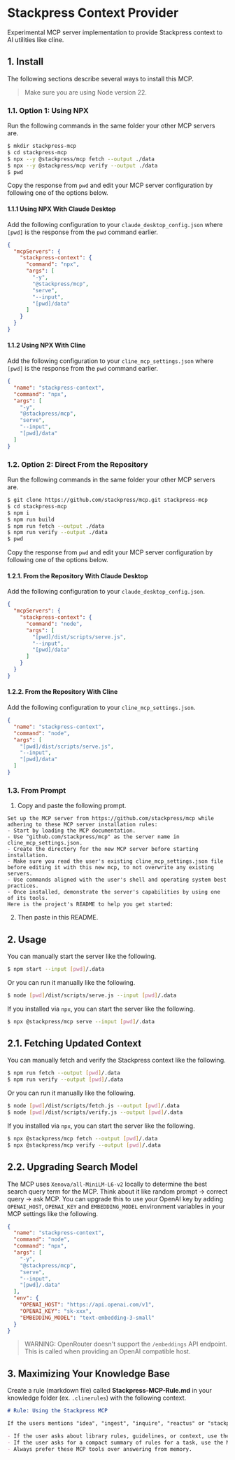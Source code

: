 # Stackpress Context Provider

Experimental MCP server implementation to provide Stackpress context to AI utilities like cline.

## 1. Install

The following sections describe several ways to install this MCP.

> Make sure you are using Node version 22.

### 1.1. Option 1: Using NPX

Run the following commands in the same folder your other MCP servers are.

```bash
$ mkdir stackpress-mcp
$ cd stackpress-mcp
$ npx --y @stackpress/mcp fetch --output ./data
$ npx --y @stackpress/mcp verify --output ./data
$ pwd
```

Copy the response from `pwd` and edit your MCP server configuration by following one of the options below.

#### 1.1.1 Using NPX With Claude Desktop

Add the following configuration to your `claude_desktop_config.json` where `[pwd]` is the response from the `pwd` command earlier.

```json
{
  "mcpServers": {
    "stackpress-context": {
      "command": "npx",
      "args": [ 
        "-y", 
        "@stackpress/mcp", 
        "serve", 
        "--input", 
        "[pwd]/data" 
      ]
    }
  }
}
```

#### 1.1.2 Using NPX With Cline

Add the following configuration to your `cline_mcp_settings.json` where `[pwd]` is the response from the `pwd` command earlier.

```json
{
  "name": "stackpress-context",
  "command": "npx",
  "args": [ 
    "-y", 
    "@stackpress/mcp", 
    "serve", 
    "--input", 
    "[pwd]/data" 
  ]
}
```

### 1.2. Option 2: Direct From the Repository

Run the following commands in the same folder your other MCP servers are.

```bash
$ git clone https://github.com/stackpress/mcp.git stackpress-mcp
$ cd stackpress-mcp
$ npm i
$ npm run build
$ npm run fetch --output ./data
$ npm run verify --output ./data
$ pwd
```

Copy the response from `pwd` and edit your MCP server configuration by following one of the options below.

#### 1.2.1. From the Repository With Claude Desktop

Add the following configuration to your `claude_desktop_config.json`.

```json
{
  "mcpServers": {
    "stackpress-context": {
      "command": "node",
      "args": [ 
        "[pwd]/dist/scripts/serve.js", 
        "--input", 
        "[pwd]/data" 
      ]
    }
  }
}
```

#### 1.2.2. From the Repository With Cline

Add the following configuration to your `cline_mcp_settings.json`.

```json
{
  "name": "stackpress-context",
  "command": "node",
  "args": [ 
    "[pwd]/dist/scripts/serve.js", 
    "--input", 
    "[pwd]/data" 
  ]
}
```

### 1.3. From Prompt

 1. Copy and paste the following prompt.

```
Set up the MCP server from https://github.com/stackpress/mcp while adhering to these MCP server installation rules:
- Start by loading the MCP documentation.
- Use "github.com/stackpress/mcp" as the server name in cline_mcp_settings.json.
- Create the directory for the new MCP server before starting installation.
- Make sure you read the user's existing cline_mcp_settings.json file before editing it with this new mcp, to not overwrite any existing servers.
- Use commands aligned with the user's shell and operating system best practices.
- Once installed, demonstrate the server's capabilities by using one of its tools.
Here is the project's README to help you get started:
```

 2. Then paste in this README.

## 2. Usage

You can manually start the server like the following.

```bash
$ npm start --input [pwd]/.data
```

Or you can run it manually like the following.

```bash
$ node [pwd]/dist/scripts/serve.js --input [pwd]/.data
```

If you installed via `npx`, you can start the server like the following.

```bash
$ npx @stackpress/mcp serve --input [pwd]/.data
```

## 2.1. Fetching Updated Context

You can manually fetch and verify the Stackpress context like the following.

```bash
$ npm run fetch --output [pwd]/.data
$ npm run verify --output [pwd]/.data
```

Or you can run it manually like the following.

```bash
$ node [pwd]/dist/scripts/fetch.js --output [pwd]/.data
$ node [pwd]/dist/scripts/verify.js --output [pwd]/.data
```

If you installed via `npx`, you can start the server like the following.

```bash
$ npx @stackpress/mcp fetch --output [pwd]/.data
$ npx @stackpress/mcp verify --output [pwd]/.data
```

## 2.2. Upgrading Search Model

The MCP uses `Xenova/all-MiniLM-L6-v2` locally to determine the best search query term for the MCP. Think about it like random prompt → correct query → ask MCP. You can upgrade this to use your OpenAI key by adding `OPENAI_HOST`, `OPENAI_KEY` and `EMBEDDING_MODEL` environment variables in your MCP settings like the following.

```json
{
  "name": "stackpress-context",
  "command": "node",
  "command": "npx",
  "args": [ 
    "-y", 
    "@stackpress/mcp", 
    "serve", 
    "--input", 
    "[pwd]/.data" 
  ],
  "env": {
    "OPENAI_HOST": "https://api.openai.com/v1",
    "OPENAI_KEY": "sk-xxx",
    "EMBEDDING_MODEL": "text-embedding-3-small"
  }
}
```

> WARNING: OpenRouter doesn't support the `/embeddings` API endpoint. This is called when providing an OpenAI compatible host.

## 3. Maximizing Your Knowledge Base

Create a rule (markdown file) called **Stackpress-MCP-Rule.md** in your knowledge folder (ex. `.clinerules`) with the following context.

```md
# Rule: Using the Stackpress MCP

If the users mentions "idea", "ingest", "inquire", "reactus" or "stackpress", you must do the following.

- If the user asks about library rules, guidelines, or context, use the MCP tool `stackpress-context.search_context`.
- If the user asks for a compact summary of rules for a task, use the MCP tool `stackpress-context.build_brief`.
- Always prefer these MCP tools over answering from memory.
```